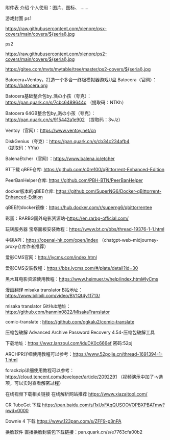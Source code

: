 附件表
介绍
个人使用：图片、图标、 ......

游戏封面
ps1

https://raw.githubusercontent.com/xlenore/psx-covers/main/covers/${serial}.jpg

ps2

https://raw.githubusercontent.com/xlenore/ps2-covers/main/covers/${serial}.jpg

https://gitee.com/myts/mytable/tree/master/ps2-covers/${serial}.jpg

Batocera+Ventoy，打造一个多合一终极模拟器游戏U盘
Batocera（官网）：https://batocera.org

Batocera基础整合包by_溅の小孩（夸克）：https://pan.quark.cn/s/7cbc6489644c （提取码：NTKh）

Batocera 64GB整合包by_溅の小孩（夸克）：https://pan.quark.cn/s/915442a1e902 （提取码：3vJz）

Ventoy（官网）：https://www.ventoy.net/cn

DiskGenius（夸克）：https://pan.quark.cn/s/cb34c234afb4 （提取码：YYia）

BalenaEtcher（官网）：https://www.balena.io/etcher

BT下载
qBEE仓库: https://github.com/c0re100/qBittorrent-Enhanced-Edition

PeerBanHelper仓库: https://github.com/PBH-BTN/PeerBanHelper

docker版本的qBEE仓库: https://github.com/SuperNG6/Docker-qBittorrent-Enhanced-Edition

qBEE的docker镜像：https://hub.docker.com/r/superng6/qbittorrentee

彩蛋：RARBG国外电影资源站-https://en.rarbg-official.com/

玩转服务器
宝塔面板安装教程：https://www.bt.cn/bbs/thread-19376-1-1.html

中转API：https://openai-hk.com/open/index （chatgpt-web-midjourney-proxy仓库作者推荐）

爱影CMS官网：http://iycms.com/index.html

爱影CMS安装教程：https://bbs.iycms.com/#/plate/detail?id=30

黑木耳电影资源使用教程：https://www.heimuer.tv/help/index.html#IyCms

漫画翻译
misaka translator B站地址： https://www.bilibili.com/video/BV1Qt4y11713/

misaka translator GitHub地址：https://github.com/hanmin0822/MisakaTranslator

comic-translate : https://github.com/ogkalu2/comic-translate

压缩包破解
Advanced Archive Password Recovery 4.54-压缩包破解工具

下载地址：https://wwz.lanzoul.com/iduDK0c666ef 密码:52pj

ARCHPR详细使用教程可以参考：https://www.52pojie.cn/thread-1691394-1-1.html

fcrackzip详细使用教程可以参考：https://cloud.tencent.com/developer/article/2092291 （视频演示中加了-v选项，可以实时查看解密过程）

在线视频下载相关链接
在线解析网站推荐 https://www.xiazaitool.com/

CR TubeGet 下载 https://pan.baidu.com/s/1xUxFAqQUSOOVOPBXPBATmw?pwd=0000

Downie 4 下载 https://www.123pan.com/s/ZFF9-p3nPA

换脸软件
直播换脸封装包下载链接：pan.quark.cn/s/e7763cfa00b2
